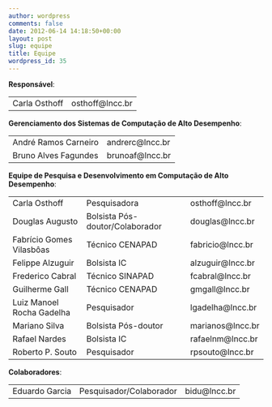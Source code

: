 ```yaml
---
author: wordpress
comments: false
date: 2012-06-14 14:18:50+00:00
layout: post
slug: equipe
title: Equipe
wordpress_id: 35
---
```

**Responsável**:

<table>
<tbody><tr>
<td>Carla Osthoff</td>
<td>osthoff@lncc.br</td>
</tr>
</tbody></table>


**Gerenciamento dos Sistemas de Computação de Alto Desempenho**:

<table>
<tbody>
<tr>
<td>André Ramos Carneiro</td>
<td>andrerc@lncc.br</td>
</tr>
<tr>
<td>Bruno Alves Fagundes</td>
<td>brunoaf@lncc.br</td>
</tr>
</tbody></table>


**Equipe de Pesquisa e Desenvolvimento em Computação de Alto Desempenho**:


<table>
<tbody><tr>
<td>Carla Osthoff</td>
<td>Pesquisadora</td>
<td>osthoff@lncc.br</td>
</tr>
<tr>
<td>Douglas Augusto</td>
<td>Bolsista Pós-doutor/Colaborador</td>
<td>douglas@lncc.br</td>
</tr>
<tr>
<td>Fabrício Gomes Vilasbôas</td>
<td>Técnico CENAPAD</td>
<td>fabricio@lncc.br</td>
</tr>
<tr>
<td>Felippe Alzuguir</td>
<td>Bolsista IC</td>
<td>alzuguir@lncc.br</td>
</tr>
<tr>
<td>Frederico Cabral</td>
<td>Técnico SINAPAD</td>
<td>fcabral@lncc.br</td>
</tr>
<tr>
<td>Guilherme Gall</td>
<td>Técnico CENAPAD</td>
<td>gmgall@lncc.br</td>
</tr>
<tr>
<td>Luiz Manoel Rocha Gadelha</td>
<td>Pesquisador</td>
<td>lgadelha@lncc.br</td>
</tr>
<tr>
<td>Mariano Silva</td>
<td>Bolsista Pós-doutor</td>
<td>marianos@lncc.br</td>
</tr>
<tr>
<td>Rafael Nardes</td>
<td>Bolsista IC</td>
<td>rafaelnm@lncc.br</td>
</tr>
<tr>
<td>Roberto P. Souto</td>
<td>Pesquisador</td>
<td>rpsouto@lncc.br</td>
</tr>
</tbody></table>

**Colaboradores**:

<table>
<tbody><tr>
<td>Eduardo Garcia</td>
<td>Pesquisador/Colaborador</td>
<td>bidu@lncc.br</td>
</tr>
</tbody></table>
